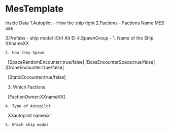 # MesTemplate



Inside Data
1.Autopilot - How the ship fight
2.Factions - Factions Name MES use

3.Prefabs - ship model (Ctrl Alt E)
4.SpawnGroup - 
    1. Name of the Ship 
         <SubtypeId>XXnameXX</SubtypeId>


    2. How they Spawn

&nbsp;        \[SpaceRandomEncounter:true/false]
         \[BossEncounterSpace:true/false]
         \[DroneEncounter:true/false]

&nbsp;        \[StaticEncounter:true/false]



&nbsp;   3. Which Factions

&nbsp;        \[FactionOwner:XXnameXX]


    4. Type of Autopilot

&nbsp;        <Behaviour>XXautopilot namexxr</Behaviour>


    5. Which ship model

&nbsp;        <Prefab SubtypeId="XXmodel nameXX">

